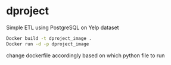 # dproject

Simple ETL using PostgreSQL on Yelp dataset 

```bash
Docker build -t dproject_image .
Docker run -d -p dproject_image
```

change dockerfile accordingly based on which python file to run

